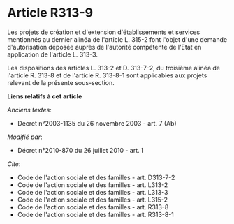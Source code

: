 # Article R313-9

Les projets de création et d'extension d'établissements et services mentionnés au dernier alinéa de l'article L. 315-2 font
l'objet d'une demande d'autorisation déposée auprès de l'autorité compétente de l'Etat en application de l'article L. 313-3. 

Les dispositions des articles L. 313-2 et D. 313-7-2, du troisième alinéa de l'article R. 313-8 et de l'article R. 313-8-1
sont applicables aux projets relevant de la présente sous-section.

**Liens relatifs à cet article**

_Anciens textes_:

  - Décret n°2003-1135 du 26 novembre 2003 - art. 7 (Ab)

_Modifié par_:

  - Décret n°2010-870 du 26 juillet 2010 - art. 1

_Cite_:

  - Code de l'action sociale et des familles - art. D313-7-2
  - Code de l'action sociale et des familles - art. L313-2
  - Code de l'action sociale et des familles - art. L313-3
  - Code de l'action sociale et des familles - art. L315-2
  - Code de l'action sociale et des familles - art. R313-8
  - Code de l'action sociale et des familles - art. R313-8-1
